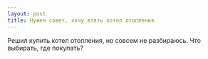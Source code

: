 ```yaml
---
layout: post 
title: Нужен совет, хочу взять котел отопления 
--- 
```

Решил купить котел отопления, но совсем не разбираюсь. Что выбирать, где покупать?